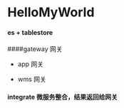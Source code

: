 # HelloMyWorld

#### es + tablestore

####gateway 网关
* app 网关
    
* wms 网关

#### integrate 微服务整合，结果返回给网关